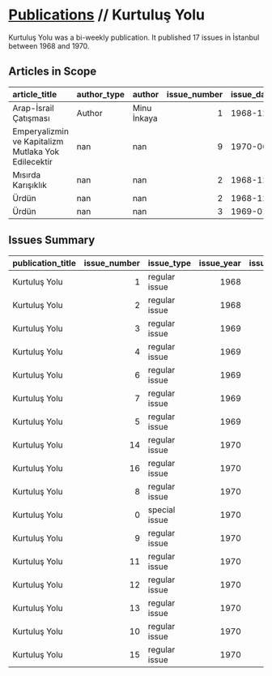 # [Publications](firstlevel_publications.md) // Kurtuluş Yolu

Kurtuluş Yolu was a bi-weekly publication. It published 17 issues in İstanbul between 1968 and 1970.

## Articles in Scope

| article_title                                       | author_type   | author      |   issue_number | issue_date   |   pages |
|:----------------------------------------------------|:--------------|:------------|---------------:|:-------------|--------:|
| Arap-İsrail Çatışması                               | Author        | Minu İnkaya |              1 | 1968-12      |       2 |
| Emperyalizmin ve Kapitalizm Mutlaka Yok Edilecektir | nan           | nan         |              9 | 1970-06      |       3 |
| Mısırda Karışıklık                                  | nan           | nan         |              2 | 1968-12      |       2 |
| Ürdün                                               | nan           | nan         |              2 | 1968-12      |       2 |
| Ürdün                                               | nan           | nan         |              3 | 1969-01      |       2 |

## Issues Summary

| publication_title   |   issue_number | issue_type    |   issue_year |   issue_month |   issue_day | printing_house_name   |
|:--------------------|---------------:|:--------------|-------------:|--------------:|------------:|:----------------------|
| Kurtuluş Yolu       |              1 | regular issue |         1968 |            12 |           1 | Hermon Matbaası       |
| Kurtuluş Yolu       |              2 | regular issue |         1968 |            12 |          15 | Hermon Matbaası       |
| Kurtuluş Yolu       |              3 | regular issue |         1969 |             1 |           1 | Hermon Matbaası       |
| Kurtuluş Yolu       |              4 | regular issue |         1969 |             1 |          17 | Hermon Matbaası       |
| Kurtuluş Yolu       |              6 | regular issue |         1969 |             2 |          15 | Hermon Matbaası       |
| Kurtuluş Yolu       |              7 | regular issue |         1969 |             3 |           1 | Hermon Matbaası       |
| Kurtuluş Yolu       |              5 | regular issue |         1969 |           nan |         nan | nan                   |
| Kurtuluş Yolu       |             14 | regular issue |         1970 |            10 |          15 | Haşmet Matbaası       |
| Kurtuluş Yolu       |             16 | regular issue |         1970 |            11 |          23 | Tur Matbaası          |
| Kurtuluş Yolu       |              8 | regular issue |         1970 |             5 |          16 | Hermon Matbaası       |
| Kurtuluş Yolu       |              0 | special issue |         1970 |             6 |          16 | nan                   |
| Kurtuluş Yolu       |              9 | regular issue |         1970 |             6 |           5 | Hermon Matbaası       |
| Kurtuluş Yolu       |             11 | regular issue |         1970 |             8 |           6 | nan                   |
| Kurtuluş Yolu       |             12 | regular issue |         1970 |             8 |          31 | Haşmet Matbaası       |
| Kurtuluş Yolu       |             13 | regular issue |         1970 |             9 |          25 | Haşmet Matbaası       |
| Kurtuluş Yolu       |             10 | regular issue |         1970 |           nan |         nan | nan                   |
| Kurtuluş Yolu       |             15 | regular issue |         1970 |           nan |         nan | nan                   |